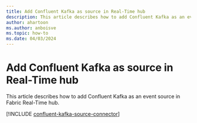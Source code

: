 ```yaml
---
title: Add Confluent Kafka as source in Real-Time hub
description: This article describes how to add Confluent Kafka as an event source in Fabric Real-Time hub. 
author: ahartoon
ms.author: anboisve
ms.topic: how-to
ms.date: 04/03/2024
---
```


# Add Confluent Kafka as source in Real-Time hub
This article describes how to add Confluent Kafka as an event source in Fabric Real-Time hub. 

[!INCLUDE [confluent-kafka-source-connector](../real-time-intelligence/event-streams/includes/confluent-kafka-source-connector.md)]